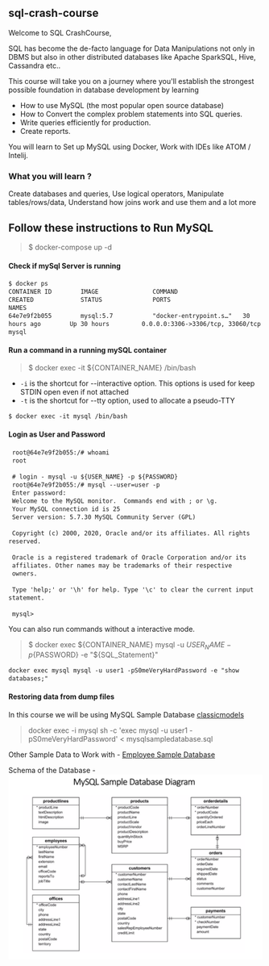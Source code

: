 ## sql-crash-course

Welcome to SQL CrashCourse, 

SQL has become the de-facto language for Data Manipulations not only in DBMS but also in other distributed databases like Apache SparkSQL, Hive, Cassandra etc..

This course will take you on a journey where you'll establish the strongest possible foundation in database development by learning 
* How to use MySQL (the most popular open source database) 
* How to Convert the complex problem statements into SQL queries.
* Write queries efficiently for production.
* Create reports.

You will learn to Set up MySQL using Docker, Work with IDEs like ATOM / Intelij.

### What you will learn ?
Create databases and queries, Use logical operators, Manipulate tables/rows/data, Understand how joins work and use them and a lot more

## Follow these instructions to Run MySQL  

> $ docker-compose up -d

#### Check if mySql Server is running
```shell script
$ docker ps
CONTAINER ID        IMAGE               COMMAND                  CREATED             STATUS              PORTS                               NAMES
64e7e9f2b055        mysql:5.7           "docker-entrypoint.s…"   30 hours ago        Up 30 hours         0.0.0.0:3306->3306/tcp, 33060/tcp   mysql
```

#### Run a command in a running mySQL container 
> $ docker exec -it ${CONTAINER_NAME} /bin/bash
* `-i` is the shortcut for --interactive option. This options is used for keep STDIN open even if not attached
* `-t` is the shortcut for --tty option, used to allocate a pseudo-TTY


```shell script
$ docker exec -it mysql /bin/bash
```

#### Login as User and Password 

```shell script
 root@64e7e9f2b055:/# whoami
 root

 # login - mysql -u ${USER_NAME} -p ${PASSWORD}
 root@64e7e9f2b055:/# mysql --user=user -p 
 Enter password: 
 Welcome to the MySQL monitor.  Commands end with ; or \g.
 Your MySQL connection id is 25
 Server version: 5.7.30 MySQL Community Server (GPL)
 
 Copyright (c) 2000, 2020, Oracle and/or its affiliates. All rights reserved.
 
 Oracle is a registered trademark of Oracle Corporation and/or its
 affiliates. Other names may be trademarks of their respective
 owners.
 
 Type 'help;' or '\h' for help. Type '\c' to clear the current input statement.
 
 mysql> 

```

You can also run commands without a interactive mode.

> $ docker exec ${CONTAINER_NAME} mysql -u ${USER_NAME} -p${PASSWORD} -e "${SQL_Statement}"
```shell script
docker exec mysql mysql -u user1 -pS0meVeryHardPassword -e "show databases;"
```

#### Restoring data from dump files
In this course we will be using MySQL Sample Database [classicmodels](http://www.mysqltutorial.org/mysql-sample-database.aspx)
> docker exec -i mysql sh -c 'exec mysql -u user1 -pS0meVeryHardPassword' < mysqlsampledatabase.sql

Other Sample Data to Work with - [Employee Sample Database](https://dev.mysql.com/doc/employee/en/)

Schema of the Database -  ![Sample-Database-Diagram.pdf](./Sample-Database-Diagram.png)


